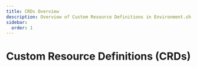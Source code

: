 ```yaml
---
title: CRDs Overview
description: Overview of Custom Resource Definitions in Environment.sh Operator
sidebar:
  order: 1
---
```


# Custom Resource Definitions (CRDs)
